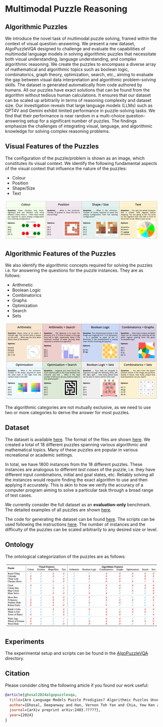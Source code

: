 # Multimodal Puzzle Reasoning


## Algorithmic Puzzles

We introduce the novel task of multimodal puzzle solving, framed within the context of visual question-answering. We present a new dataset, AlgoPuzzleVQA designed to challenge and evaluate the capabilities of multimodal language models in solving algorithmic puzzles that necessitate both visual understanding, language understanding, and complex algorithmic reasoning. We create the puzzles to encompass a diverse array of mathematical and algorithmic topics such as boolean logic, combinatorics, graph theory, optimization, search, etc., aiming to evaluate the gap between visual data interpretation and algorithmic problem-solving skills. The dataset is generated automatically from code authored by humans. All our puzzles have exact solutions that can be found from the algorithm without tedious human calculations. It ensures that our dataset can be scaled up arbitrarily in terms of reasoning complexity and dataset size. Our investigation reveals that large language models (LLMs) such as GPT4V and Gemini exhibit limited performance in puzzle-solving tasks. We find that their performance is near random in a multi-choice question-answering setup for a significant number of puzzles. The findings emphasize the challenges of integrating visual, language, and algorithmic knowledge for solving complex reasoning problems.


## Visual Features of the Puzzles

The configuration of the puzzle/problem is shown as an image, which constitutes its visual context. We identify the following fundamental aspects of the visual context that influence the nature of the puzzles:

 - Colour
 - Position
 - Shape/Size
 - Text

<p align="center">
  <img src=img/teaser_visual.png />
</p>


## Algorithmic Features of the Puzzles

We also identify the algorithmic concepts required for solving the puzzles i.e. for answering the questions for the puzzle instances. They are as follows:

 - Arithmetic
 - Boolean Logic
 - Combinatorics
 - Graphs
 - Optimization
 - Search
 - Sets

<p align="center">
  <img src=img/teaser_algorithm.png />
</p>

The algorithmic categories are not mutually exclusive, as we need to use two or more categories to derive the answer for most puzzles.


## Dataset

The dataset is available [here](https://github.com/declare-lab/puzzle-reasoning/tree/master/AlgoPuzzleVQA/data). The format of the files are shown [here](https://github.com/declare-lab/puzzle-reasoning/tree/master/AlgoPuzzleVQA#dataset). We created a total of 18 different puzzles spanning various algorithmic and mathematical topics. Many of these puzzles are popular in various recreational or academic settings.

In total, we have 1800 instances from the 18 different puzzles. These instances are analogous to different *test cases* of the puzzle, i.e.  they have different input combinations, initial and goal states, etc. Reliably solving all the instances would require finding the exact algorithm to use and then applying it accurately. This is akin to how we verify the accuracy of a computer program aiming to solve a particular task through a broad range of test cases.

We currently consider the full dataset as an **evaluation-only** benchmark. The detailed examples of all puzzles are shown [here](https://github.com/declare-lab/puzzle-reasoning/blob/master/puzzles.md).

The code for generating the dataset can be found [here](https://github.com/declare-lab/puzzle-reasoning/tree/master/AlgoPuzzleVQA/generation). The scripts can be used following the instructions [here](https://github.com/declare-lab/puzzle-reasoning/tree/master/AlgoPuzzleVQA#dataset-generation). The number of instances and the difficulty of the puzzles can be scaled arbitrarily to any desired size or level.


## Ontology

The ontological categorization of the puzzles are as follows:

<p align="center">
  <img src=img/ontology.png />
</p>


## Experiments

The experimental setup and scripts can be found in the [AlgoPuzzleVQA](https://github.com/declare-lab/puzzle-reasoning/tree/master/AlgoPuzzleVQA) directory.


## Citation

Please consider citing the following article if you found our work useful:

```bibtex
@article{ghosal2024algopuzzlevqa,
  title={Are Language Models Puzzle Prodigies? Algorithmic Puzzles Unveil Serious Challenges in Multimodal Reasoning},
  author={Ghosal, Deepanway and Han, Vernon Toh Yan and Chia, Yew Ken and and Poria, Soujanya},
  journal={arXiv preprint arXiv:2403.?????},
  year={2024}
}
```